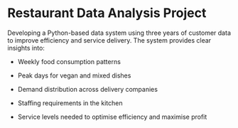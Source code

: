 # Restaurant Data Analysis Project

Developing a Python-based data system using three years of customer data to improve efficiency and service delivery. The system provides clear insights into:

* Weekly food consumption patterns

* Peak days for vegan and mixed dishes

* Demand distribution across delivery companies

* Staffing requirements in the kitchen

* Service levels needed to optimise efficiency and maximise profit
